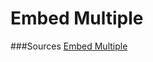 # Embed Multiple
###Sources
[Embed Multiple](https://github.com/bokeh/bokeh/tree/master/examples/embed)
